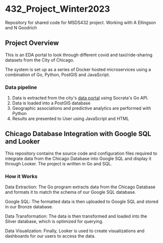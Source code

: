 # 432_Project_Winter2023
Repository for shared code for MSDS432 project. Working with A Ellingson and N Goodrich

## Project Overview
This is an EDA portal to look through different covid and taxi/ride-sharing datasets from the City of Chicago.

The system is set up as a series of Docker hosted microservices using a combination of Go, Python, PostGIS and JavaScript. 


### Data pipeline
1. Data is extracted from the city's [data portal](https://data.cityofchicago.org) using Socrata's Go API.
1. Data is loaded into a PostGIS database
1. Geographic associations and predictive analytics are performed with Python
1. Results are presented to User using JavaScript and HTML


## Chicago Database Integration with Google SQL and Looker

This repository contains the source code and configuration files required to integrate data from the Chicago Database into Google SQL and display it through Looker. The project is written in Go and SQL.

### How it Works

Data Extraction: The Go program extracts data from the Chicago Database and formats it to match the schema of our Google SQL database.

Google SQL: The formatted data is then uploaded to Google SQL and stored in our Bronze database.

Data Transformation: The data is then transformed and loaded into the Silver database, which is optimized for querying.

Data Visualization: Finally, Looker is used to create visualizations and dashboards for our users to access the data.


